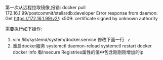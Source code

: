 
第一次从远程拉取镜像,报错:
docker pull 172.16.1.99/postcommit/stellardb:developer
Error response from daemon: Get https://172.16.1.99/v2/: x509: certificate signed by unknown authority

需要执行如下操作:
1. vim /lib/systemd/system/docker.service 修改下面一行
`
z`
2. 重启docker服务
systemctl daemon-reload
systemctl restart docker
docker info 看Insecure Registries属性的值中包含刚刚刚增加的ip
